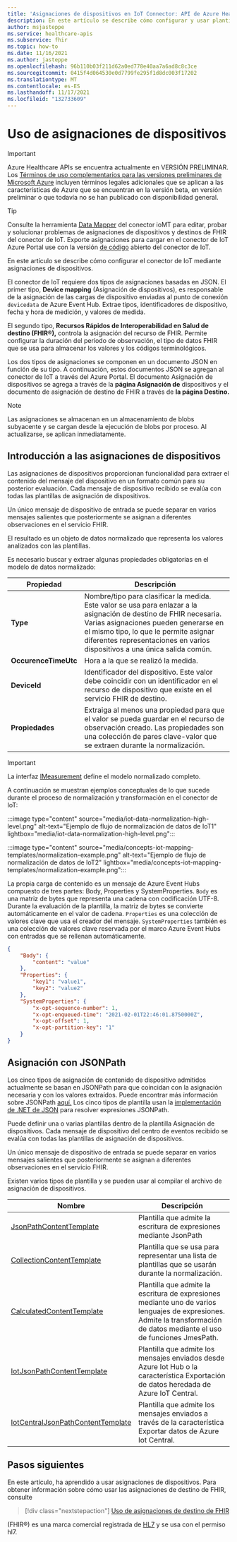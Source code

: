 ```yaml
---
title: 'Asignaciones de dispositivos en IoT Connector: API de Azure Healthcare'
description: En este artículo se describe cómo configurar y usar plantillas de asignación de dispositivos con las API de Azure Healthcare IoT Connector.
author: msjasteppe
ms.service: healthcare-apis
ms.subservice: fhir
ms.topic: how-to
ms.date: 11/16/2021
ms.author: jasteppe
ms.openlocfilehash: 96b110b03f211d62a0ed778e40aa7a6ad8c8c3ce
ms.sourcegitcommit: 0415f4d064530e0d7799fe295f1d8dc003f17202
ms.translationtype: MT
ms.contentlocale: es-ES
ms.lasthandoff: 11/17/2021
ms.locfileid: "132733609"
---
```

# <a name="how-to-use-device-mappings"></a>Uso de asignaciones de dispositivos

> [!IMPORTANT]
> Azure Healthcare APIs se encuentra actualmente en VERSIÓN PRELIMINAR. Los [Términos de uso complementarios para las versiones preliminares de Microsoft Azure](https://azure.microsoft.com/support/legal/preview-supplemental-terms/) incluyen términos legales adicionales que se aplican a las características de Azure que se encuentran en la versión beta, en versión preliminar o que todavía no se han publicado con disponibilidad general.

> [!TIP]
> Consulte la herramienta [Data Mapper](https://github.com/microsoft/iomt-fhir/tree/master/tools/data-mapper) del conector ioMT para editar, probar y solucionar problemas de asignaciones de dispositivos y destinos de FHIR del conector de IoT. Exporte asignaciones para cargar en el conector de IoT Azure Portal use con la versión [de código](https://github.com/microsoft/iomt-fhir) abierto del conector de IoT.

En este artículo se describe cómo configurar el conector de IoT mediante asignaciones de dispositivos.

El conector de IoT requiere dos tipos de asignaciones basadas en JSON. El primer tipo, **Device mapping** (Asignación de dispositivos), es responsable de la asignación de las cargas de dispositivo enviadas al punto de conexión `devicedata` de Azure Event Hub. Extrae tipos, identificadores de dispositivo, fecha y hora de medición, y valores de medida. 

El segundo tipo, **Recursos Rápidos de Interoperabilidad en Salud de destino (FHIR&#174;),** controla la asignación del recurso de FHIR. Permite configurar la duración del período de observación, el tipo de datos FHIR que se usa para almacenar los valores y los códigos terminológicos. 

Los dos tipos de asignaciones se componen en un documento JSON en función de su tipo. A continuación, estos documentos JSON se agregan al conector de IoT a través del Azure Portal. El documento Asignación de dispositivos se agrega a través de la **página Asignación de** dispositivos y el documento de asignación de destino de FHIR a través de **la página Destino.**

> [!NOTE]
> Las asignaciones se almacenan en un almacenamiento de blobs subyacente y se cargan desde la ejecución de blobs por proceso. Al actualizarse, se aplican inmediatamente. 

## <a name="device-mappings-overview"></a>Introducción a las asignaciones de dispositivos

Las asignaciones de dispositivos proporcionan funcionalidad para extraer el contenido del mensaje del dispositivo en un formato común para su posterior evaluación. Cada mensaje de dispositivo recibido se evalúa con todas las plantillas de asignación de dispositivos. 

Un único mensaje de dispositivo de entrada se puede separar en varios mensajes salientes que posteriormente se asignan a diferentes observaciones en el servicio FHIR. 

El resultado es un objeto de datos normalizado que representa los valores analizados con las plantillas. 

Es necesario buscar y extraer algunas propiedades obligatorias en el modelo de datos normalizado:

|Propiedad|Descripción|
|--------|-----------|
|**Type**|Nombre/tipo para clasificar la medida. Este valor se usa para enlazar a la asignación de destino de FHIR necesaria. Varias asignaciones pueden generarse en el mismo tipo, lo que le permite asignar diferentes representaciones en varios dispositivos a una única salida común.|
|**OccurenceTimeUtc**|Hora a la que se realizó la medida.|
|**DeviceId**|Identificador del dispositivo. Este valor debe coincidir con un identificador en el recurso de dispositivo que existe en el servicio FHIR de destino.|
|**Propiedades**|Extraiga al menos una propiedad para que el valor se pueda guardar en el recurso de observación creado. Las propiedades son una colección de pares clave-valor que se extraen durante la normalización.|

> [!IMPORTANT]
> La interfaz [IMeasurement](https://github.com/microsoft/iomt-fhir/blob/master/src/lib/Microsoft.Health.Fhir.Ingest.Schema/IMeasurement.cs) define el modelo normalizado completo.

A continuación se muestran ejemplos conceptuales de lo que sucede durante el proceso de normalización y transformación en el conector de IoT:

:::image type="content" source="media/iot-data-normalization-high-level.png" alt-text="Ejemplo de flujo de normalización de datos de IoT1" lightbox="media/iot-data-normalization-high-level.png":::

:::image type="content" source="media/concepts-iot-mapping-templates/normalization-example.png" alt-text="Ejemplo de flujo de normalización de datos de IoT2" lightbox="media/concepts-iot-mapping-templates/normalization-example.png":::

La propia carga de contenido es un mensaje de Azure Event Hubs compuesto de tres partes: Body, Properties y SystemProperties. `Body` es una matriz de bytes que representa una cadena con codificación UTF-8. Durante la evaluación de la plantilla, la matriz de bytes se convierte automáticamente en el valor de cadena. `Properties` es una colección de valores clave que usa el creador del mensaje. `SystemProperties` también es una colección de valores clave reservada por el marco Azure Event Hubs con entradas que se rellenan automáticamente.

```json
{
    "Body": {
        "content": "value"
    },
    "Properties": {
        "key1": "value1",
        "key2": "value2"
    },
    "SystemProperties": {
        "x-opt-sequence-number": 1,
        "x-opt-enqueued-time": "2021-02-01T22:46:01.8750000Z",
        "x-opt-offset": 1,
        "x-opt-partition-key": "1"
    }
}
```
## <a name="mapping-with-jsonpath"></a>Asignación con JSONPath

Los cinco tipos de asignación de contenido de dispositivo admitidos actualmente se basan en JSONPath para que coincidan con la asignación necesaria y con los valores extraídos. Puede encontrar más información sobre JSONPath [aquí.](https://goessner.net/articles/JsonPath/) Los cinco tipos de plantilla usan la [implementación de .NET de JSON](https://www.newtonsoft.com/json/help/html/QueryJsonSelectTokenJsonPath.htm) para resolver expresiones JSONPath.

Puede definir una o varias plantillas dentro de la plantilla Asignación de dispositivos. Cada mensaje de dispositivo del centro de eventos recibido se evalúa con todas las plantillas de asignación de dispositivos. 

Un único mensaje de dispositivo de entrada se puede separar en varios mensajes salientes que posteriormente se asignan a diferentes observaciones en el servicio FHIR. 

Existen varios tipos de plantilla y se pueden usar al compilar el archivo de asignación de dispositivos.

|Nombre                                                                     | Descripción                                                                   |  
|-------------------------------------------------------------------------|-------------------------------------------------------------------------------|
|[JsonPathContentTemplate](./how-to-use-jsonpath-content-mappings.md)     |Plantilla que admite la escritura de expresiones mediante JsonPath                  
|[CollectionContentTemplate](./how-to-use-collection-content-mappings.md) |Plantilla que se usa para representar una lista de plantillas que se usarán durante la normalización.                                                            |                                                           
|[CalculatedContentTemplate](./how-to-use-calculated-functions-mappings.md)|Plantilla que admite la escritura de expresiones mediante uno de varios lenguajes de expresiones. Admite la transformación de datos mediante el uso de funciones JmesPath.|
|[IotJsonPathContentTemplate](./how-to-use-iot-jsonpath-content-mappings.md)|Plantilla que admite los mensajes enviados desde Azure Iot Hub o la característica Exportación de datos heredada de Azure IoT Central.|
|[IotCentralJsonPathContentTemplate](./how-to-use-iot-central-json-content-mappings.md)|Plantilla que admite los mensajes enviados a través de la característica Exportar datos de Azure Iot Central.|  

## <a name="next-steps"></a>Pasos siguientes

En este artículo, ha aprendido a usar asignaciones de dispositivos. Para obtener información sobre cómo usar las asignaciones de destino de FHIR, consulte

>[!div class="nextstepaction"]
>[Uso de asignaciones de destino de FHIR](how-to-use-fhir-mappings.md)

(FHIR&#174;) es una marca comercial registrada de [HL7](https://hl7.org/fhir/) y se usa con el permiso hl7.
